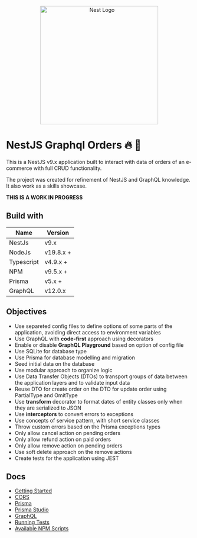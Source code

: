 <p align="center">
  <a href="http://nestjs.com/" target="blank"><img src="https://nestjs.com/img/logo_text.svg" width="320" alt="Nest Logo" /></a>
</p>

# NestJS Graphql Orders  🔥 🚀

This is a NestJS v9.x application built to interact with data of orders of an e-commerce with full CRUD functionality.

The project was created for refinement of NestJS and GraphQL knowledge. It also work as a skills showcase.

**THIS IS A WORK IN PROGRESS**

## Build with

| Name       | Version  |
| ---------- | -------- |
| NestJs | v9.x |
| NodeJs | v19.8.x + |
| Typescript | v4.9.x + |
| NPM | v9.5.x + |
| Prisma | v5.x + |
| GraphQL | v12.0.x |

## Objectives

* Use separeted config files to define options of some parts of the application, avoiding direct access to environment variables
* Use GraphQL with **code-first** approach using decorators
* Enable or disable **GraphQL Playground** based on option of config file
* Use SQLite for database type
* Use Prisma for database modelling and migration
* Seed initial data on the database
* Use modular approach to organize logic
* Use Data Transfer Objects (DTOs) to transport groups of data between the application layers and to validate input data
* Reuse DTO for create order on the DTO for update order using PartialType and OmitType
* Use **transform** decorator to format dates of entity classes only when they are serialized to JSON
* Use **interceptors** to convert errors to exceptions
* Use concepts of service pattern, with short service classes
* Throw custom errors based on the Prisma exceptions types
* Only allow cancel action on pending orders
* Only allow refund action on paid orders
* Only allow remove action on pending orders
* Use soft delete approach on the remove actions
* Create tests for the application using JEST

## Docs

* [Getting Started](./docs/getting_started.md)
* [CORS](./docs/cors.md)
* [Prisma](./docs/prisma.md)
* [Prisma Studio](./docs/prisma_studio.md)
* [GraphQL](./docs/graphql.md)
* [Running Tests](./docs/running_tests.md)
* [Available NPM Scripts](./docs/available_npm_scripts.md)
